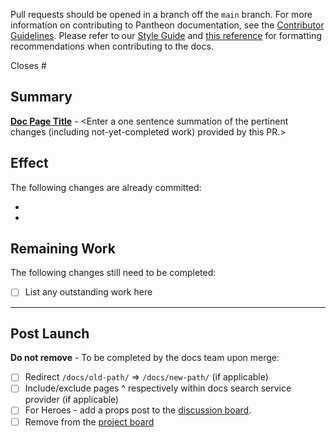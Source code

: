 Pull requests should be opened in a branch off the `main` branch. For more information on contributing to Pantheon documentation, see the [Contributor Guidelines](https://pantheon.io/docs/contribute). Please refer to our [Style Guide](https://pantheon.io/docs/style-guide) and [this reference](https://developers.google.com/style) for formatting recommendations when contributing to the docs. 

<!--
**Note:** Please fill out the PR template to ensure proper processing. If you're not sure about a section, leave it empty.
-->


Closes #

## Summary
<!--
Please complete the Summary section
-->

**[Doc Page Title](https://pantheon.io/docs/doc-title)** -  <Enter a one sentence summation of the pertinent changes (including not-yet-completed work) provided by this PR.>

<!-- Example format: [Pantheon User Account Login Session Length](https://pantheon.io/docs/user-dashboard#pantheon-user-account-login-session-length)** - Adds action that Terminus users are also logged out after 24 hours of inactivity. -->


## Effect
<!-- Use this section to detail the changes summarized above, or remove if not needed -->
The following changes are already committed:

*
*


## Remaining Work
<!-- Remove if not needed -->
The following changes still need to be completed:

- [ ] List any outstanding work here


--------------------------------------------------
## Post Launch

**Do not remove** - To be completed by the docs team upon merge:

- [ ] Redirect `/docs/old-path/` => `/docs/new-path/` (if applicable)
- [ ] Include/exclude pages ^ respectively within docs search service provider (if applicable)
- [ ] For Heroes - add a props post to the [discussion board](https://discuss.pantheon.io/c/pantheon-platform/documentation/17).
- [ ] Remove from the [project board](https://github.com/pantheon-systems/documentation/projects/14)
